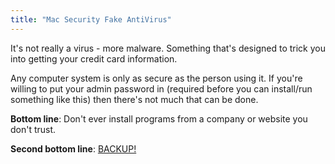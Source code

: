 ```yaml
---
title: "Mac Security Fake AntiVirus"
---
```

<p>It's not really a virus - more malware. Something that's designed to trick you into getting your credit card information.</p>
<p>Any computer system is only as secure as the person using it. If you're willing to put your admin password in (required before you can install/run something like this) then there's not much that can be done.</p>
<p><b>Bottom line</b>: Don't ever install programs from a company or website you don't trust.</p>
<p><b>Second bottom line</b>: <a href="https://chrisenns.com/2011/04/06/backup/" title="" target="">BACKUP!</a></p>
